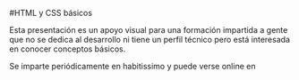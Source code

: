 #HTML y CSS básicos

Esta presentación es un apoyo visual para una formación impartida a gente que no se dedica al desarrollo ni tiene un perfil técnico
pero está interesada en conocer conceptos básicos.

Se imparte periódicamente en habitissimo y puede verse online en []()